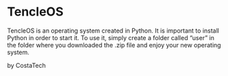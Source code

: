 # TencleOS
TencleOS is an operating system created in Python. 
It is important to install Python in order to start it.
To use it, simply create a folder called “user” in the folder where you downloaded the .zip file and enjoy your new operating system.

by CostaTech
